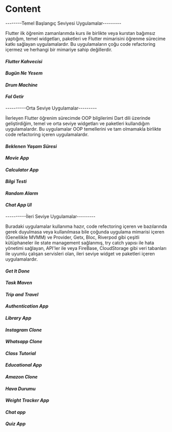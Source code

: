 # Content

--------Temel Başlangıç Seviyesi Uygulamalar---------

Flutter ilk öğrenim zamanlarımda kurs ile birlikte veya kurstan bağımsız yaptığım,
temel widgetları, paketleri ve Flutter mimarisini öğrenme sürecime katkı sağlayan uygulamalardır.
Bu uygulamaların çoğu code refactoring içermez ve herhangi bir mimariye sahip değillerdir.


#### *Flutter Kahvecisi* 

#### *Bugün Ne Yesem*

#### *Drum Machine*

#### *Fal Getir*


----------Orta Seviye Uygulamalar---------

İlerleyen Flutter öğrenim sürecimde OOP bilgilerimi Dart dili üzerinde geliştirdiğim, temel ve orta 
seviye widgetları ve paketleri kullandığım uygulamalardır. Bu uygulamalar OOP temellerini ve tam 
olmamakla birlikte code refactoring içeren uygulamalardır. 


#### *Beklenen Yaşam Süresi*

#### *Movie App*

#### *Calculator App*

#### *Bilgi Testi*

#### *Random Alarm*

#### *Chat App UI*


----------İleri Seviye Uygulamalar---------

Buradaki uygulamalar kullanıma hazır, code refectoring içeren ve bazılarında gerek duyulmasa veya kullanılmasa bile çoğunda
uygulama mimarisi içeren (Genellikle MVMM) ve Provider, Getx, Bloc, Riverpod gibi çeşitli kütüphaneler ile state management sağlanmış, try catch yapısı ile hata yönetimi sağlayan, API'ler ile veya FireBase, CloudStorage gibi veri tabanları ile uyumlu çalışan servisleri olan,
ileri seviye widget ve paketleri içeren uygulamalardır.

#### *Get It Done*

#### *Task Maven*

#### *Trip and Travel*

#### *Authentication App*

#### *Library App*

#### *Instagram Clone*

#### *Whatsapp Clone* 

#### *Class Tutorial* 

#### *Educational App* 

#### *Amazon Clone* 

#### *Hava Durumu*

#### *Weight Tracker App*

#### *Chat app*

#### *Quiz App*








